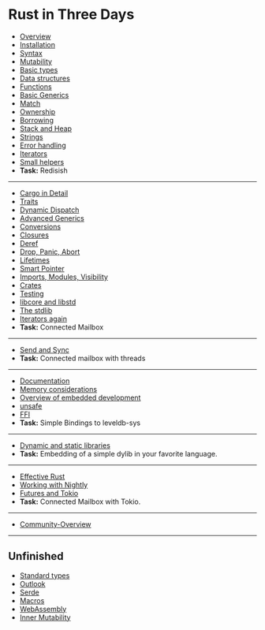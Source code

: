 # Rust in Three Days

* [Overview](../index.html?chapter=overview&locale=en-US)
* [Installation](../index.html?chapter=installation&locale=en-US)
* [Syntax](../index.html?chapter=syntax&locale=en-US)
* [Mutability](../index.html?chapter=mutability&locale=en-US)
* [Basic types](../index.html?chapter=basic-types&locale=en-US)
* [Data structures](../index.html?chapter=data-structures&locale=en-US)
* [Functions](../index.html?chapter=functions&locale=en-US)
* [Basic Generics](../index.html?chapter=generics-basics&locale=en-US)
* [Match](../index.html?chapter=match&locale=en-US)
* [Ownership](../index.html?chapter=ownership&locale=en-US)
* [Borrowing](../index.html?chapter=borrowing&locale=en-US)
* [Stack and Heap](../index.html?chapter=stack-and-heap&locale=en-US)
* [Strings](../index.html?chapter=strings&locale=en-US)
* [Error handling](../index.html?chapter=error-handling&locale=en-US)
* [Iterators](../index.html?chapter=iterators&locale=en-US)
* [Small helpers](../index.html?chapter=little-helpers&locale=en-US)
* **Task:** Redisish

---

* [Cargo in Detail](../index.html?chapter=cargo&locale=en-US)
* [Traits](../index.html?chapter=traits&locale=en-US)
* [Dynamic Dispatch](../index.html?chapter=dynamic-dispatch&locale=en-US)
* [Advanced Generics](../index.html?chapter=advanced-generics-bounds&locale=en-US)
* [Conversions](../index.html?chapter=conversion-patterns&locale=en-US)
* [Closures](../index.html?chapter=closures&locale=en-US)
* [Deref](../index.html?chapter=deref-coersions&locale=en-US)
* [Drop, Panic, Abort](../index.html?chapter=drop-panic-abort&locale=en-US)
* [Lifetimes](../index.html?chapter=lifetimes&locale=en-US)
* [Smart Pointer](../index.html?chapter=smart-pointers&locale=en-US)
* [Imports, Modules, Visibility](../index.html?chapter=imports-modules-and-visibility&locale=en-US)
* [Crates](../index.html?chapter=crates&locale=en-US)
* [Testing](../index.html?chapter=testing&locale=en-US)
* [libcore and libstd](../index.html?chapter=libcore-and-libstd&locale=en-US)
* [The stdlib](../index.html?chapter=std-lib-tour&locale=en-US)
* [Iterators again](../index.html?chapter=iterators-again&locale=en-US)
* **Task:** Connected Mailbox

---

* [Send and Sync](../index.html?chapter=send-and-sync&locale=en-US)
* **Task:** Connected mailbox with threads

---

* [Documentation](../index.html?chapter=documentation&locale=en-US)
* [Memory considerations](../index.html?chapter=memory-considerations&locale=en-US)
* [Overview of embedded development](../index.html?chapter=embedded&locale=en-US)
* [unsafe](../index.html?chapter=unsafe&locale=en-US)
* [FFI](../index.html?chapter=ffi&locale=en-US)
* **Task:** Simple Bindings to leveldb-sys

---

* [Dynamic and static libraries](../index.html?chapter=dynamic-and-static-libs&locale=en-US)
* **Task:** Embedding of a simple dylib in your favorite language.

---

* [Effective Rust](../index.html?chapter=effective-rust&locale=en-US)
* [Working with Nightly](../index.html?chapter=working-with-nightly&locale=en-US)
* [Futures and Tokio](../index.html?chapter=futures-and-tokio&locale=en-US)
* **Task:** Connected Mailbox with Tokio.

---

* [Community-Overview](../index.html?chapter=community-map&locale=en-US)

---

## Unfinished

* [Standard types](../index.html?chapter=standard-types&locale=en-US)
* [Outlook](../index.html?chapter=outlook&locale=en-US)
* [Serde](../index.html?chapter=serde&locale=en-US)
* [Macros](../index.html?chapter=macros)
* [WebAssembly](../index.html?chapter=wasm&locale=en-US)
* [Inner Mutability](../index.html?chapter=inner-mutability&locale=en-US)
